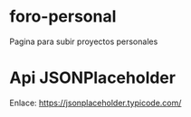 # foro-personal
Pagina para subir proyectos personales 

# Api JSONPlaceholder
Enlace: https://jsonplaceholder.typicode.com/
